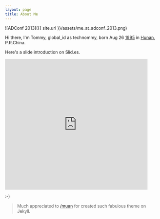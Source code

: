 ```yaml
---
layout: page
title: About Me
---
```


![ADConf 2013]({{ site.url }}/assets/me_at_adconf_2013.png)

Hi there, I'm Tommy, global_id as technommy, born Aug 26 <a href="http://en.wikipedia.org/wiki/1995" target="_blank">1995</a> in <a href="http://en.wikipedia.org/wiki/Hunan" target="_blank">Hunan</a>, P.R.China.

Here's a slide introduction on Slid.es.

<iframe src="http://slid.es/technommy/sphinx-intro/embed" width="467" height="430" scrolling="no" frameborder="0" webkitallowfullscreen mozallowfullscreen allowfullscreen></iframe>

:-)

> Much appreciated to [/muan](https://github.com/muan) for created such fabulous theme on Jekyll.
